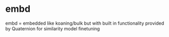 # embd
embd = embedded like koaning/bulk but with built in functionality provided by Quaternion for similarity model finetuning
